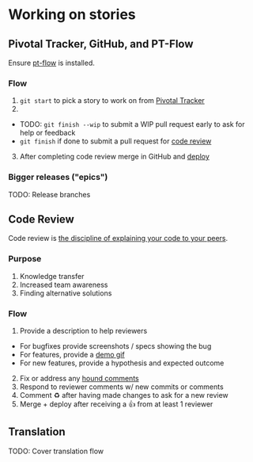 # Working on stories

## Pivotal Tracker, GitHub, and PT-Flow

Ensure [pt-flow](https://github.com/balvig/pt-flow) is installed.

### Flow

1. `git start` to pick a story to work on from [Pivotal Tracker]()
2. 
 - TODO: `git finish --wip` to submit a WIP pull request early to ask for help or feedback
 - `git finish` if done to submit a pull request for [code review](#code-review)
3. After completing code review merge in GitHub and [deploy]()

### Bigger releases ("epics")

TODO: Release branches

## Code Review

Code review is [the discipline of explaining your code to your peers](https://www.youtube.com/watch?v=PJjmw9TRB7s).

### Purpose

1. Knowledge transfer
2. Increased team awareness
3. Finding alternative solutions

### Flow

1. Provide a description to help reviewers
  - For bugfixes provide screenshots / specs showing the bug
  - For features, provide a [demo gif](http://www.cockos.com/licecap/)
  - For new features, provide a hypothesis and expected outcome
2. Fix or address any [hound comments]()
3. Respond to reviewer comments w/ new commits or comments
4. Comment :recycle: after having made changes to ask for a new review
5. Merge + deploy after receiving a :thumbsup: from at least 1 reviewer

## Translation

TODO: Cover translation flow
